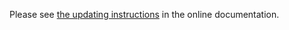 Please see [the updating instructions](https://doc.otobo.org/manual/installation/10.1/en/content/updating.html)
in the online documentation.
